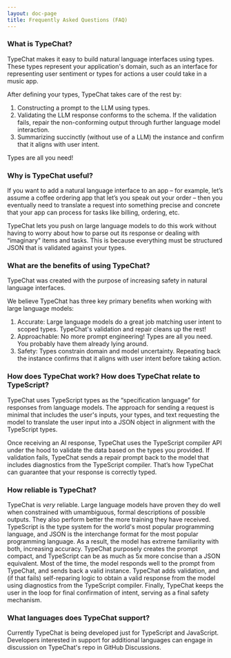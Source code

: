 ```yaml
---
layout: doc-page
title: Frequently Asked Questions (FAQ)
---
```


### What is TypeChat?

TypeChat makes it easy to build natural language interfaces using types. These types represent your application's domain, such as an interface for representing user sentiment or types for actions a user could take in a music app.

After defining your types, TypeChat takes care of the rest by:

1. Constructing a prompt to the LLM using types.
2. Validating the LLM response conforms to the schema. If the validation fails, repair the non-conforming output through further language model interaction.
3. Summarizing succinctly (without use of a LLM) the instance and confirm that it aligns with user intent.

Types are all you need!

### Why is TypeChat useful?

If you want to add a natural language interface to an app – for example, let’s assume a coffee ordering app that let’s you speak out your order – then you eventually need to translate a request into something precise and concrete that your app can process for tasks like billing, ordering, etc. 

TypeChat lets you push on large language models to do this work without having to worry about how to parse out its response or dealing with “imaginary” items and tasks. This is because everything must be structured JSON that is validated against your types. 

### What are the benefits of using TypeChat?

TypeChat was created with the purpose of increasing safety in natural language interfaces. 

We believe TypeChat has three key primary benefits when working with large language models:

1. Accurate: Large language models do a great job matching user intent to scoped types. TypeChat's validation and repair cleans up the rest!
2. Approachable: No more prompt engineering! Types are all you need. You probably have them already lying around.
3. Safety: Types constrain domain and model uncertainty. Repeating back the instance confirms that it aligns with user intent before taking action.

### How does TypeChat work? How does TypeChat relate to TypeScript?

TypeChat uses TypeScript types as the “specification language” for responses from language models. The approach for sending a request is minimal that includes the user's inputs, your types, and text requesting the model to translate the user input into a JSON object in alignment with the TypeScript types.

Once receiving an AI response, TypeChat uses the TypeScript compiler API under the hood to validate the data based on the types you provided. If validation fails, TypeChat sends a repair prompt back to the model that includes diagnostics from the TypeScript compiler. That’s how TypeChat can guarantee that your response is correctly typed.

### How reliable is TypeChat?

TypeChat is _very_ reliable. Large language models have proven they do well when constrained with umambiguous, formal descriptions of possible outputs. They also perform better the more training they have received. TypeScript is the type system for the world's most popular programming language, and JSON is the interchange format for the most popular programming language. As a result, the model has extreme familiarity with both, increasing accuracy. TypeChat purposely creates the prompt compact, and TypeScript can be as much as 5x more concise than a JSON equivalent. Most of the time, the model responds well to the prompt from TypeChat, and sends back a valid instance. TypeChat adds validation, and (if that fails) self-reparing logic to obtain a valid response from the model using diagnostics from the TypeScript compiler. Finally, TypeChat keeps the user in the loop for final confirmation of intent, serving as a final safety mechanism.

### What languages does TypeChat support?

Currently TypeChat is being developed just for TypeScript and JavaScript. Developers interested in support for additional languages can engage in discussion on TypeChat's repo in GitHub Discussions.